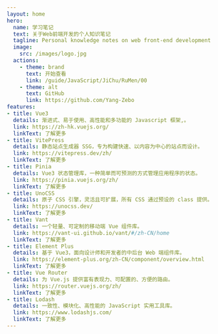 ```yaml
---
layout: home
hero:
  name: 学习笔记
  text: 关于Web前端开发的个人知识笔记
  tagline: Personal knowledge notes on web front-end development
  image:
    src: /images/logo.jpg
  actions:
    - theme: brand
      text: 开始查看
      link: /guide/JavaScript/JiChu/RuMen/00
    - theme: alt
      text: GitHub
      link: https://github.com/Yang-Zebo
features:
- title: Vue3
  details: 渐进式、易于使用、高性能和多功能的 Javascript 框架,。
  link: https://zh-hk.vuejs.org/
  linkText: 了解更多
- title: VitePress
  details: 静态站点生成器 SSG，专为构建快速、以内容为中心的站点而设计。
  link: https://vitepress.dev/zh/
  linkText: 了解更多
- title: Pinia
  details: Vue3 状态管理库，一种简单而可预测的方式管理应用程序的状态。
  link: https://pinia.vuejs.org/zh/
  linkText: 了解更多
- title: UnoCSS
  details: 原子 CSS 引擎，灵活且可扩展，所有 CSS 通过预设的 class 提供。
  link: https://unocss.dev/
  linkText: 了解更多
- title: Vant
  details: 一个轻量、可定制的移动端 Vue 组件库。
  link: https://vant-ui.github.io/vant/#/zh-CN/home
  linkText: 了解更多
- title: Element Plus
  details: 基于 Vue3，面向设计师和开发者的中后台 Web 端组件库。
  link: https://element-plus.org/zh-CN/component/overview.html
  linkText: 了解更多
- title: Vue Router
  details: 为 Vue.js 提供富有表现力、可配置的、方便的路由。
  link: https://router.vuejs.org/zh/
  linkText: 了解更多
- title: Lodash
  details: 一致性、模块化、高性能的 JavaScript 实用工具库。
  link: https://www.lodashjs.com/
  linkText: 了解更多
---
```

